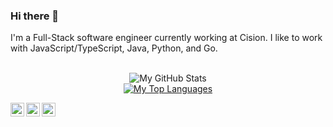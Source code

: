 

### Hi there 👋



<p>I'm a Full-Stack software engineer currently working at Cision. I like to work with JavaScript/TypeScript, Java, Python, and Go. </p>

<div align="center">
  <br/>
  <img width="" src="https://github-readme-stats.vercel.app/api?username=randykinne&count_private=true&show_icons=true" alt="My GitHub Stats" />
  <br>
  <a href="https://github.com/randykinne?tab=repositories">
    <img width="" src="https://github-readme-stats.vercel.app/api/top-langs/?username=randykinne&layout=compact&card_width=300&langs_count=10&hide=sass%2Cc%23%2Cdart%2Chtml" alt="My Top Languages" />
  </a>
  <br />
  <br />
</div>

<br />

<p align="center" style="margin: -20px 0 30px">
   <a href="https://discord.com/users/461723612379086849">
  <img align="left" alt="Randy's Discord" width="22px" src="https://raw.githubusercontent.com/peterthehan/peterthehan/master/assets/discord.svg" />
</a>
<a href="https://twitter.com/randykinne">
  <img align="left" alt="Randy's Twitter" width="22px" src="https://raw.githubusercontent.com/peterthehan/peterthehan/master/assets/twitter.svg" />
</a>
<a href="https://www.linkedin.com/in/randykinne/">
  <img align="left" alt="Randy's LinkedIn" width="22px" src="https://raw.githubusercontent.com/peterthehan/peterthehan/master/assets/linkedin.svg" />
</a>
</p>

